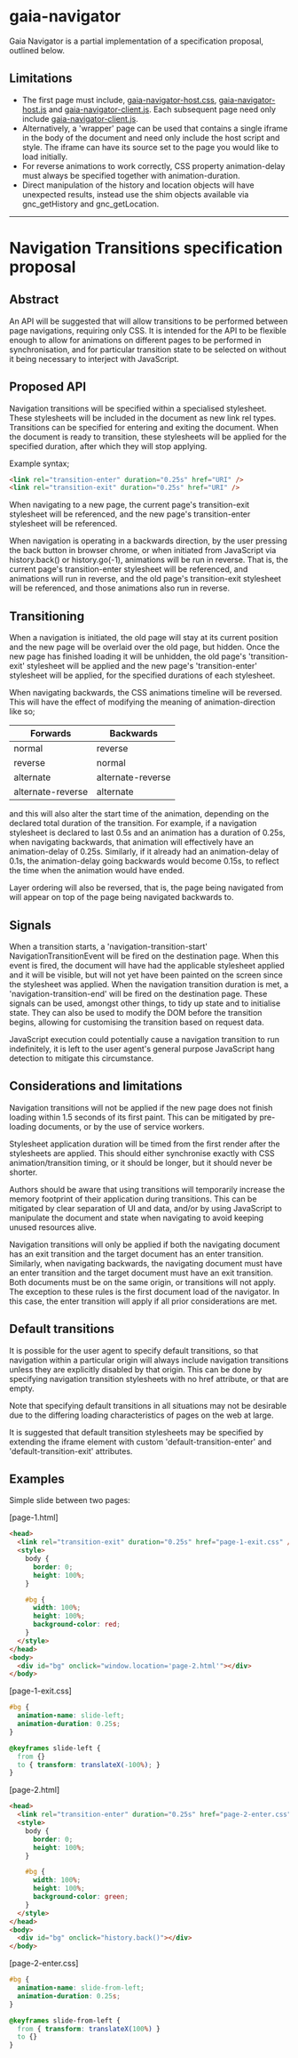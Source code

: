 # gaia-navigator

Gaia Navigator is a partial implementation of a specification proposal, outlined below.

## Limitations

* The first page must include, [gaia-navigator-host.css](gaia-navigator-host.css), [gaia-navigator-host.js](gaia-navigator-host.js) and [gaia-navigator-client.js](gaia-navigator-client.js). Each subsequent page need only include [gaia-navigator-client.js](gaia-navigator-client.js).
* Alternatively, a 'wrapper' page can be used that contains a single iframe in the body of the document and need only include the host script and style. The iframe can have its source set to the page you would like to load initially.
* For reverse animations to work correctly, CSS property animation-delay must always be specified together with animation-duration.
* Direct manipulation of the history and location objects will have unexpected results, instead use the shim objects available via gnc_getHistory and gnc_getLocation.

---

# Navigation Transitions specification proposal

## Abstract

An API will be suggested that will allow transitions to be performed between page navigations, requiring only CSS. It is intended for the API to be flexible enough to allow for animations on different pages to be performed in synchronisation, and for particular transition state to be selected on without it being necessary to interject with JavaScript.

## Proposed API

Navigation transitions will be specified within a specialised stylesheet. These stylesheets will be included in the document as new link rel types. Transitions can be specified for entering and exiting the document. When the document is ready to transition, these stylesheets will be applied for the specified duration, after which they will stop applying.

Example syntax;
```html
<link rel="transition-enter" duration="0.25s" href="URI" />
<link rel="transition-exit" duration="0.25s" href="URI" />
```

When navigating to a new page, the current page's transition-exit stylesheet will be referenced, and the new page's transition-enter stylesheet will be referenced.

When navigation is operating in a backwards direction, by the user pressing the back button in browser chrome, or when initiated from JavaScript via history.back() or history.go(-1), animations will be run in reverse. That is, the current page's transition-enter stylesheet will be referenced, and animations will run in reverse, and the old page's transition-exit stylesheet will be referenced, and those animations also run in reverse.

## Transitioning

When a navigation is initiated, the old page will stay at its current position and the new page will be overlaid over the old page, but hidden. Once the new page has finished loading it will be unhidden, the old page's 'transition-exit' stylesheet will be applied and the new page's 'transition-enter' stylesheet will be applied, for the specified durations of each stylesheet.

When navigating backwards, the CSS animations timeline will be reversed. This will have the effect of modifying the meaning of animation-direction like so;

| Forwards          | Backwards         |
| ----------------- | ----------------- |
| normal            | reverse           |
| reverse           | normal            |
| alternate         | alternate-reverse |
| alternate-reverse | alternate         |

and this will also alter the start time of the animation, depending on the declared total duration of the transition. For example, if a navigation stylesheet is declared to last 0.5s and an animation has a duration of 0.25s, when navigating backwards, that animation will effectively have an animation-delay of 0.25s. Similarly, if it already had an animation-delay of 0.1s, the animation-delay going backwards would become 0.15s, to reflect the time when the animation would have ended.

Layer ordering will also be reversed, that is, the page being navigated from will appear on top of the page being navigated backwards to.

## Signals

When a transition starts, a 'navigation-transition-start' NavigationTransitionEvent will be fired on the destination page. When this event is fired, the document will have had the applicable stylesheet applied and it will be visible, but will not yet have been painted on the screen since the stylesheet was applied. When the navigation transition duration is met, a 'navigation-transition-end' will be fired on the destination page. These signals can be used, amongst other things, to tidy up state and to initialise state. They can also be used to modify the DOM before the transition begins, allowing for customising the transition based on request data.

JavaScript execution could potentially cause a navigation transition to run indefinitely, it is left to the user agent's general purpose JavaScript hang detection to mitigate this circumstance.

## Considerations and limitations

Navigation transitions will not be applied if the new page does not finish loading within 1.5 seconds of its first paint. This can be mitigated by pre-loading documents, or by the use of service workers.

Stylesheet application duration will be timed from the first render after the stylesheets are applied. This should either synchronise exactly with CSS animation/transition timing, or it should be longer, but it should never be shorter.

Authors should be aware that using transitions will temporarily increase the memory footprint of their application during transitions. This can be mitigated by clear separation of UI and data, and/or by using JavaScript to manipulate the document and state when navigating to avoid keeping unused resources alive.

Navigation transitions will only be applied if both the navigating document has an exit transition and the target document has an enter transition. Similarly, when navigating backwards, the navigating document must have an enter transition and the target document must have an exit transition. Both documents must be on the same origin, or transitions will not apply. The exception to these rules is the first document load of the navigator. In this case, the enter transition will apply if all prior considerations are met.

## Default transitions

It is possible for the user agent to specify default transitions, so that navigation within a particular origin will always include navigation transitions unless they are explicitly disabled by that origin. This can be done by specifying navigation transition stylesheets with no href attribute, or that are empty.

Note that specifying default transitions in all situations may not be desirable due to the differing loading characteristics of pages on the web at large.

It is suggested that default transition stylesheets may be specified by extending the iframe element with custom 'default-transition-enter' and 'default-transition-exit' attributes.

## Examples

Simple slide between two pages:

[page-1.html]
```html
<head>
  <link rel="transition-exit" duration="0.25s" href="page-1-exit.css" />
  <style>
    body {
      border: 0;
      height: 100%;
    }

    #bg {
      width: 100%;
      height: 100%;
      background-color: red;
    }
  </style>
</head>
<body>
  <div id="bg" onclick="window.location='page-2.html'"></div>
</body>
```

[page-1-exit.css]
```css
#bg {
  animation-name: slide-left;
  animation-duration: 0.25s;
}

@keyframes slide-left {
  from {}
  to { transform: translateX(-100%); }
}
```

[page-2.html]
```html
<head>
  <link rel="transition-enter" duration="0.25s" href="page-2-enter.css" />
  <style>
    body {
      border: 0;
      height: 100%;
    }

    #bg {
      width: 100%;
      height: 100%;
      background-color: green;
    }
  </style>
</head>
<body>
  <div id="bg" onclick="history.back()"></div>
</body>
```

[page-2-enter.css]
```css
#bg {
  animation-name: slide-from-left;
  animation-duration: 0.25s;
}

@keyframes slide-from-left {
  from { transform: translateX(100%) }
  to {}
}
```
